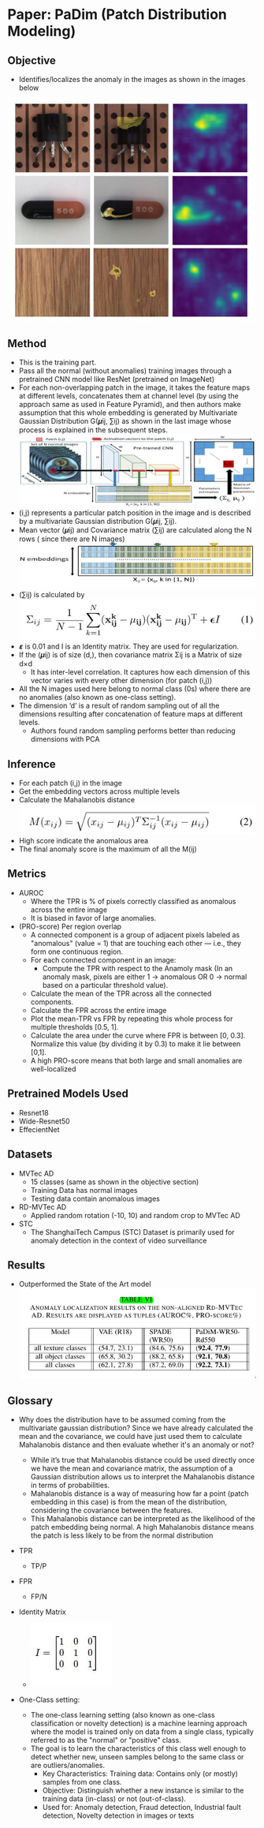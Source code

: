 # Paper: PaDim (Patch Distribution Modeling) 

## Objective

- Identifies/localizes the anomaly in the images as shown in the images below

![Objective](../images/PaDiM/paper1.jpeg)

## Method

- This is the training part.
- Pass all the normal (without anomalies) training images through a pretrained CNN model like ResNet (pretrained on ImageNet)
- For each non-overlapping patch in the image, it takes the feature maps at different levels, concatenates them at channel level (by using the approach same as used in  Feature Pyramid), and then authors make assumption that this whole embedding is generated by Multivariate Gaussian Distribution G(𝝁ij, ∑ij) as shown in the last image whose process is explained in the subsequent steps. 
![Method](../images/PaDiM/paper2.jpeg)
- (i,j) represents a particular patch position in the image and is described by a multivariate Gaussian distribution G(𝝁ij, ∑ij).
- Mean vector (𝝁ij) and Covariance matrix (∑ij) are calculated along the N rows ( since there are  N images)
![Patch Embedding](../images/PaDiM/paper4.jpeg)
- (∑ij)  is calculated by 
![Covar](../images/PaDiM/paper3.jpeg)
- 𝞮 is 0.01 and I is an Identity matrix. They are used for regularization.
- If the (𝝁ij) is of size (d,), then covariance matrix Σij is a Matrix of size d×d
    - It has inter-level correlation. It captures how each dimension of this vector varies with every other dimension (for patch (i,j))
- All the N images used here belong to normal class (0s) where there are no anomalies (also known as one-class setting).
- The dimension ‘d’ is a result of random sampling out of all the dimensions resulting after concatenation of feature maps at different levels.
    - Authors found random sampling performs better than reducing dimensions with PCA

## Inference
- For each patch (i,j) in the image
- Get the embedding vectors across multiple levels
- Calculate the Mahalanobis distance
![Mahalanobis](../images/PaDiM/paper5.jpeg)
- High score indicate the anomalous area
- The final anomaly score is the maximum of all the M(ij)

## Metrics
- AUROC
    - Where the TPR is % of pixels correctly classified as anomalous across the entire image
    - It is biased in favor of large anomalies.
- (PRO-score) Per region overlap
    - A connected component is a group of adjacent pixels labeled as "anomalous" (value = 1) that are touching each other — i.e., they form one continuous region.
    - For each connected component in an image:
        - Compute the TPR with respect to the Anamoly mask (In an anomaly mask, pixels are either 1 → anomalous OR 0 → normal based on a particular threshold value).
    - Calculate the mean of the TPR across all the connected components.
    - Calculate the FPR across the entire image
    - Plot the mean-TPR vs FPR by repeating this whole process for multiple thresholds [0.5, 1].
    - Calculate the area under the curve where FPR is between [0, 0.3]. Normalize this value (by dividing it by 0.3) to make it lie between [0,1].
    - A high PRO-score means that both large and small anomalies are well-localized

## Pretrained Models Used
- Resnet18
- Wide-Resnet50
- EffecientNet


## Datasets

- MVTec AD
    - 15 classes (same as shown in the objective section)
    - Training Data has normal images
    - Testing data contain anomalous images
- RD-MVTec AD
    - Applied random rotation (-10, 10) and random crop to MVTec AD
- STC
    - The ShanghaiTech Campus (STC) Dataset is primarily used for anomaly detection in the context of video surveillance

## Results
- Outperformed the State of the Art model 
![Results](../images/PaDiM/paper6.jpeg)

## Glossary

- Why does the distribution have to be assumed coming from the multivariate gaussian distribution? Since we have already calculated the mean and the covariance, we could have just used them to calculate Mahalanobis distance and then evaluate whether it's an anomaly or not?
    - While it’s true that Mahalanobis distance could be used directly once we have the mean and covariance matrix, the assumption of a Gaussian distribution allows us to interpret the Mahalanobis distance in terms of probabilities.
    - Mahalanobis distance is a way of measuring how far a point (patch embedding in this case) is from the mean of the distribution, considering the covariance between the features. 
    - This Mahalanobis distance can be interpreted as the likelihood of the patch embedding being normal. A high Mahalanobis distance means the patch is less likely to be from the normal distribution
- TPR
    - TP/P
- FPR
    - FP/N
- Identity Matrix
    - ![Identity](../images/PaDiM/paper7.jpeg)

- One-Class setting:
    - The one-class learning setting (also known as one-class classification or novelty detection) is a machine learning approach where the model is trained only on data from a single class, typically referred to as the "normal" or "positive" class. 
    - The goal is to learn the characteristics of this class well enough to detect whether new, unseen samples belong to the same class or are outliers/anomalies.
        - Key Characteristics: Training data: Contains only (or mostly) samples from one class.
        - Objective: Distinguish whether a new instance is similar to the training data (in-class) or not (out-of-class).
        - Used for: Anomaly detection, Fraud detection, Industrial fault detection, Novelty detection in images or texts

